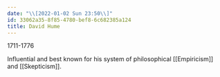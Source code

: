 ```yaml
---
date: "\\[2022-01-02 Sun 23:50\\]"
id: 33062a35-8f85-4780-bef8-6c682385a124
title: David Hume
---
```


1711-1776

Influential and best known for his system of philosophical [[Empiricism]] and [[Skepticism]].

